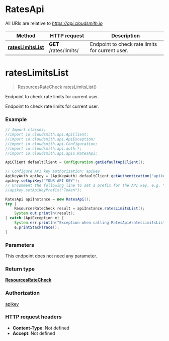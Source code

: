 # RatesApi

All URIs are relative to *https://api.cloudsmith.io*

Method | HTTP request | Description
------------- | ------------- | -------------
[**ratesLimitsList**](RatesApi.md#ratesLimitsList) | **GET** /rates/limits/ | Endpoint to check rate limits for current user.


<a name="ratesLimitsList"></a>
# **ratesLimitsList**
> ResourcesRateCheck ratesLimitsList()

Endpoint to check rate limits for current user.

Endpoint to check rate limits for current user.

### Example
```java
// Import classes:
//import io.cloudsmith.api.ApiClient;
//import io.cloudsmith.api.ApiException;
//import io.cloudsmith.api.Configuration;
//import io.cloudsmith.api.auth.*;
//import io.cloudsmith.api.apis.RatesApi;

ApiClient defaultClient = Configuration.getDefaultApiClient();

// Configure API key authorization: apikey
ApiKeyAuth apikey = (ApiKeyAuth) defaultClient.getAuthentication("apikey");
apikey.setApiKey("YOUR API KEY");
// Uncomment the following line to set a prefix for the API key, e.g. "Token" (defaults to null)
//apikey.setApiKeyPrefix("Token");

RatesApi apiInstance = new RatesApi();
try {
    ResourcesRateCheck result = apiInstance.ratesLimitsList();
    System.out.println(result);
} catch (ApiException e) {
    System.err.println("Exception when calling RatesApi#ratesLimitsList");
    e.printStackTrace();
}
```

### Parameters
This endpoint does not need any parameter.

### Return type

[**ResourcesRateCheck**](ResourcesRateCheck.md)

### Authorization

[apikey](../README.md#apikey)

### HTTP request headers

 - **Content-Type**: Not defined
 - **Accept**: Not defined

